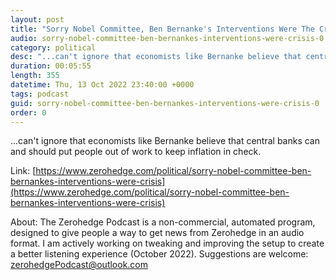 ```yaml
---
layout: post
title: "Sorry Nobel Committee, Ben Bernanke's Interventions Were The Crisis"
audio: sorry-nobel-committee-ben-bernankes-interventions-were-crisis-0
category: political
desc: "...can't ignore that economists like Bernanke believe that central banks can and should put people out of work to keep inflation in check."
duration: 00:05:55
length: 355
datetime: Thu, 13 Oct 2022 23:40:00 +0000
tags: podcast
guid: sorry-nobel-committee-ben-bernankes-interventions-were-crisis-0
order: 0
---
```

...can't ignore that economists like Bernanke believe that central banks can and should put people out of work to keep inflation in check.

Link: [https://www.zerohedge.com/political/sorry-nobel-committee-ben-bernankes-interventions-were-crisis](https://www.zerohedge.com/political/sorry-nobel-committee-ben-bernankes-interventions-were-crisis)

About: The Zerohedge Podcast is a non-commercial, automated program, designed to give people a way to get news from Zerohedge in an audio format.  I am actively working on tweaking and improving the setup to create a better listening experience (October 2022).  Suggestions are welcome: [zerohedgePodcast@outlook.com](mailto:zerohedgePodcast@outlook.com)